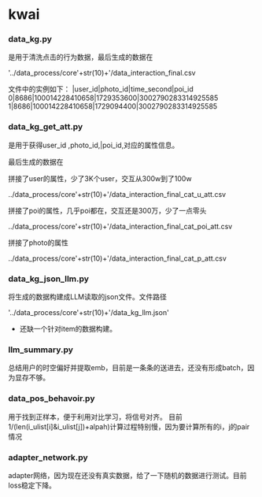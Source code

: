 # kwai

### data_kg.py

是用于清洗点击的行为数据，最后生成的数据在

'../data_process/core'+str(10)+'/data_interaction_final.csv

文件中的实例如下：
|user_id|photo_id|time_second|poi_id
0|8686|100014228410658|1729353600|3002790283314925585
1|8686|100014228410658|1729094400|3002790283314925585


### data_kg_get_att.py

是用于获得user_id ,photo_id,|poi_id,对应的属性信息。

最后生成的数据在

拼接了user的属性，少了3K个user，交互从300w到了100w

../data_process/core'+str(10)+'/data_interaction_final_cat_u_att.csv

拼接了poi的属性，几乎poi都在，交互还是300万，少了一点零头

../data_process/core'+str(10)+'/data_interaction_final_cat_poi_att.csv

拼接了photo的属性

../data_process/core'+str(10)+'/data_interaction_final_cat_p_att.csv


###  data_kg_json_llm.py
将生成的数据构建成LLM读取的json文件。文件路径

'../data_process/core'+str(10)+'/data_kg_llm.json'

- 还缺一个针对item的数据构建。

###  llm_summary.py
总结用户的时空偏好并提取emb，目前是一条条的送进去，还没有形成batch，因为显存不够。


###  data_pos_behavoir.py
用于找到正样本，便于利用对比学习，将信号对齐。
目前1/(len(i_ulist[i]&i_ulist[j])+alpah)计算过程特别慢，因为要计算所有的i，j的pair情况


###  adapter_network.py
adapter网络，因为现在还没有真实数据，给了一下随机的数据进行测试。目前loss稳定下降。
